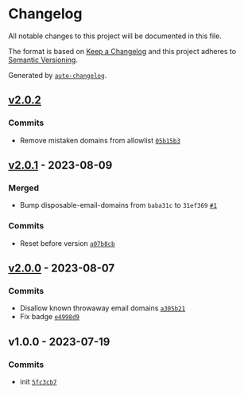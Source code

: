 # Changelog

All notable changes to this project will be documented in this file.

The format is based on [Keep a Changelog](https://keepachangelog.com/en/1.0.0/)
and this project adheres to [Semantic Versioning](https://semver.org/spec/v2.0.0.html).

Generated by [`auto-changelog`](https://github.com/CookPete/auto-changelog).

## [v2.0.2](https://github.com/bcomnes/resolve-email/compare/v2.0.1...v2.0.2)

### Commits

- Remove mistaken domains from allowlist [`05b15b3`](https://github.com/bcomnes/resolve-email/commit/05b15b3b3cf6406eb98600eacde52612ed845972)

## [v2.0.1](https://github.com/bcomnes/resolve-email/compare/v2.0.0...v2.0.1) - 2023-08-09

### Merged

- Bump disposable-email-domains from `baba31c` to `31ef369` [`#1`](https://github.com/bcomnes/resolve-email/pull/1)

### Commits

- Reset before version [`a07b8cb`](https://github.com/bcomnes/resolve-email/commit/a07b8cb43b28c6e4acd1098fbfae77dbb115dffe)

## [v2.0.0](https://github.com/bcomnes/resolve-email/compare/v1.0.0...v2.0.0) - 2023-08-07

### Commits

- Disallow known throwaway email domains [`a305b21`](https://github.com/bcomnes/resolve-email/commit/a305b21cb7a60a904bde3a69354fd96ab7359cee)
- Fix badge [`e4998d9`](https://github.com/bcomnes/resolve-email/commit/e4998d93efaf1b25b11d8d52c2bdc2c8420a6b01)

## v1.0.0 - 2023-07-19

### Commits

- init [`5fc3cb7`](https://github.com/bcomnes/resolve-email/commit/5fc3cb7832017ad013fed96bc3bac482bd274981)
